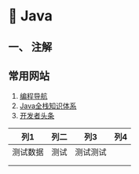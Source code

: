 # 🌊 Java

## 一、 注解



## 常用网站

1. [编程导航](https://www.code-nav.cn/)
2. [Java全栈知识体系](https://pdai.tech/)
3. [开发者头条](https://toutiao.io/)



| 列1   | 列二 | 列3   | 列4 |
| ---- | -- | ---- | -- |
| 测试数据 | 测试 | 测试测试 |    |
|      |    |      |    |
|      |    |      |    |
